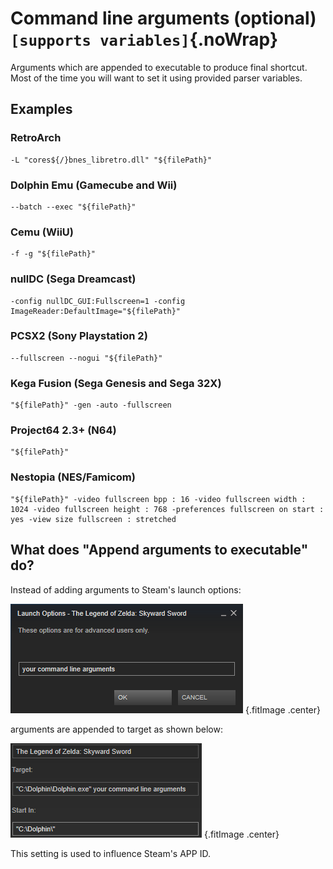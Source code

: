 # Command line arguments (optional) `[supports variables]`{.noWrap}

Arguments which are appended to executable to produce final shortcut. Most of the time you will want to set it using provided parser variables.

## Examples

### RetroArch

```
-L "cores${/}bnes_libretro.dll" "${filePath}"
```

### Dolphin Emu (Gamecube and Wii)

```
--batch --exec "${filePath}"
```

### Cemu (WiiU)

```
-f -g "${filePath}"
```

### nullDC (Sega Dreamcast)

```
-config nullDC_GUI:Fullscreen=1 -config ImageReader:DefaultImage="${filePath}"
```

### PCSX2 (Sony Playstation 2)

```
--fullscreen --nogui "${filePath}"
```

### Kega Fusion (Sega Genesis and Sega 32X)

```
"${filePath}" -gen -auto -fullscreen
```

### Project64 2.3+ (N64)

```
"${filePath}"
```

### Nestopia (NES/Famicom)

```
"${filePath}" -video fullscreen bpp : 16 -video fullscreen width : 1024 -video fullscreen height : 768 -preferences fullscreen on start : yes -view size fullscreen : stretched 
```

## What does "Append arguments to executable" do?

Instead of adding arguments to Steam's launch options:

![Not appended arguments](../../../assets/images/cmd-not-appended.png) {.fitImage .center}

arguments are appended to target as shown below:

![Appended arguments](../../../assets/images/cmd-appended.png) {.fitImage .center}

This setting is used to influence Steam's APP ID.

